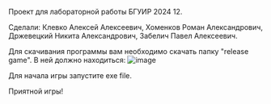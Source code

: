 Проект для лабораторной работы БГУИР 2024 12. 

Сделали: Клевко Алексей Алексеевич, Хоменков Роман Александрович, Држевецкий Никита Александрович, Забелич Павел Алексеевич.

Для скачивания программы вам необходимо скачать папку "release game". В ней должно находиться:
![image](https://github.com/user-attachments/assets/0e70072b-db67-4871-a1fb-e011943d5434)

Для начала игры запустите exe file.

Приятной игры!
